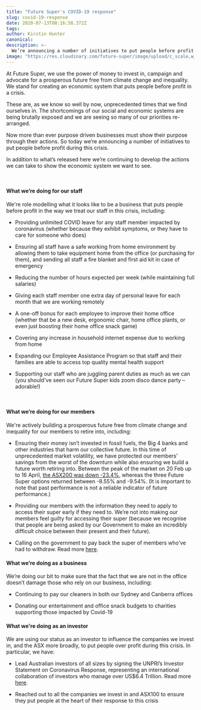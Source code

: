 ```yaml
---
title: "Future Super's COVID-19 response"
slug: covid-19-response
date: 2020-07-13T08:16:58.372Z
tags:
author: Kirstin Hunter
canonical:
description: >-
  We’re announcing a number of initiatives to put people before profit during this crisis.
image: "https://res.cloudinary.com/future-super/image/upload/c_scale,w_240/v1613108539/covid-research.jpg"
---
```


At Future Super, we use the power of money to invest in, campaign and advocate for a prosperous future free from climate change and inequality. We stand for creating an economic system that puts people before profit in a crisis.

These are, as we know so well by now, unprecedented times that we find ourselves in. The shortcomings of our social and economic systems are being brutally exposed and we are seeing so many of our priorities re-arranged.

Now more than ever purpose driven businesses must show their purpose through their actions. So today we’re announcing a number of initiatives to put people before profit during this crisis.

In addition to what’s released here we’re continuing to develop the actions we can take to show the economic system we want to see.**‍**

‍

#### **What we’re doing for our staff**‍

We're role modelling what it looks like to be a business that puts people before profit in the way we treat our staff in this crisis, including:

- Providing unlimited COVID leave for any staff member impacted by coronavirus (whether because they exhibit symptoms, or they have to care for someone who does)

- Ensuring all staff have a safe working from home environment by allowing them to take equipment home from the office (or purchasing for them), and sending all staff a fire blanket and first aid kit in case of emergency

- Reducing the number of hours expected per week (while maintaining full salaries)

- Giving each staff member one extra day of personal leave for each month that we are working remotely

- A one-off bonus for each employee to improve their home office (whether that be a new desk, ergonomic chair, home office plants, or even just boosting their home office snack game)

- Covering any increase in household internet expense due to working from home

- Expanding our Employee Assistance Program so that staff and their families are able to access top quality mental health support

- Supporting our staff who are juggling parent duties as much as we can (you should've seen our Future Super kids zoom disco dance party – adorable!)**‍**

‍

#### **What we’re doing for our members**

We're actively building a prosperous future free from climate change and inequality for our members to retire into, including:

- Ensuring their money isn’t invested in fossil fuels, the Big 4 banks and other industries that harm our collective future. In this time of unprecedented market volatility, we have protected our members’ savings from the worst of the downturn while also ensuring we build a future worth retiring into. Between the peak of the market on 20 Feb up to 16 April, [the ASX200 was down -23.4%](https://au.spindices.com/indices/equity/sp-asx-200), whereas the three Future Super options returned between -8.55% and -9.54%. (It is important to note that past performance is not a reliable indicator of future performance.)

- Providing our members with the information they need to apply to access their super early if they need to. We’re not into making our members feel guilty for accessing their super (because we recognise that people are being asked by our Government to make an incredibly difficult choice between their present and their future).

- Calling on the government to pay back the super of members who’ve had to withdraw. Read more [here](http://fundourfuturenow.com).

#### **What we’re doing as a business**

We’re doing our bit to make sure that the fact that we are not in the office doesn’t damage those who rely on our business, including:

- Continuing to pay our cleaners in both our Sydney and Canberra offices

- Donating our entertainment and office snack budgets to charities supporting those impacted by Covid-19

#### **What we're doing as an investor**

We are using our status as an investor to influence the companies we invest in, and the ASX more broadly, to put people over profit during this crisis. In particular, we have:

- Lead Australian investors of all sizes by signing the UNPRI’s Investor Statement on Coronavirus Response, representing an international collaboration of investors who manage over US$6.4 Trillion. Read more [here](https://www.facebook.com/myfuturesuper/photos/a.797187493665912/3098636270187678/).

- Reached out to all the companies we invest in and ASX100 to ensure they put people at the heart of their response to this crisis

‍
